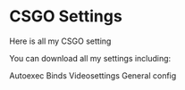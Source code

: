 # CSGO Settings
Here is all my CSGO setting

You can download all my settings including:

  Autoexec
  Binds
  Videosettings
  General config

